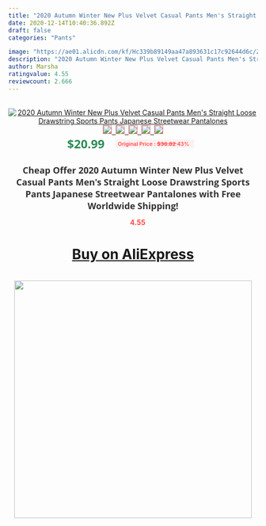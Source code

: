 ```yaml
---
title: "2020 Autumn Winter New Plus Velvet Casual Pants Men's Straight Loose Drawstring Sports Pants Japanese Streetwear  Pantalones"
date: 2020-12-14T10:40:36.892Z
draft: false
categories: "Pants"

image: "https://ae01.alicdn.com/kf/Hc339b89149aa47a893631c17c92644d6c/2020-Autumn-Winter-New-Plus-Velvet-Casual-Pants-Men-s-Straight-Loose-Drawstring-Sports-Pants-Japanese.jpg"
description: "2020 Autumn Winter New Plus Velvet Casual Pants Men's Straight Loose Drawstring Sports Pants Japanese Streetwear  Pantalones"
author: Marsha
ratingvalue: 4.55
reviewcount: 2.666
---
```

<br>
<div style="text-align: center;">
<a href="https://s.click.aliexpress.com/e/_AUOo7F" target="_blank" rel="nofollow noopener noreferrer"><img alt="2020 Autumn Winter New Plus Velvet Casual Pants Men's Straight Loose Drawstring Sports Pants Japanese Streetwear  Pantalones" class="magnifier-image" src="https://ae01.alicdn.com/kf/Hc339b89149aa47a893631c17c92644d6c/2020-Autumn-Winter-New-Plus-Velvet-Casual-Pants-Men-s-Straight-Loose-Drawstring-Sports-Pants-Japanese.jpg_640x640.jpg">
<br>
<img style="border:1px solid salmon" src="https://ae01.alicdn.com/kf/Hc339b89149aa47a893631c17c92644d6c/2020-Autumn-Winter-New-Plus-Velvet-Casual-Pants-Men-s-Straight-Loose-Drawstring-Sports-Pants-Japanese.jpg_120x120.jpg">&nbsp;&nbsp;<img style="border:1px solid salmon" src="https://ae01.alicdn.com/kf/He247bdb472a9431daf3dc9b2c6560ae9C/2020-Autumn-Winter-New-Plus-Velvet-Casual-Pants-Men-s-Straight-Loose-Drawstring-Sports-Pants-Japanese.jpg_120x120.jpg">&nbsp;&nbsp;<img style="border:1px solid salmon" src="https://ae01.alicdn.com/kf/Hdf11e4ce0df84122a2cd52cdc7a50fa32/2020-Autumn-Winter-New-Plus-Velvet-Casual-Pants-Men-s-Straight-Loose-Drawstring-Sports-Pants-Japanese.jpg_120x120.jpg">&nbsp;&nbsp;<img style="border:1px solid salmon" src="https://ae01.alicdn.com/kf/Hfd5e99289be34e7eb53f47977a723026F/2020-Autumn-Winter-New-Plus-Velvet-Casual-Pants-Men-s-Straight-Loose-Drawstring-Sports-Pants-Japanese.jpg_120x120.jpg">&nbsp;&nbsp;<img style="border:1px solid salmon" src="https://ae01.alicdn.com/kf/H8a6656c5618b49a7982919b0d1a5921bb/2020-Autumn-Winter-New-Plus-Velvet-Casual-Pants-Men-s-Straight-Loose-Drawstring-Sports-Pants-Japanese.jpg_120x120.jpg"></a></div><br0>
<div style="text-align: center;"><span style="background-color: white; border: 0px; box-sizing: border-box; color: seagreen; display: inline-block; font-family: &quot;open sans&quot; , &quot;arial&quot; , &quot;helvetica&quot; , sans-serif , &quot;heiti&quot;; font-size: 24px; font-stretch: inherit; font-weight: 700; line-height: inherit; margin: 0px 10px 0px 0px; padding: 0px; vertical-align: middle;">$20.99 </span>
<span style="background: rgb(255 , 241 , 241); border-radius: 3px; border: 0px; box-sizing: border-box; color: #ff4747; display: inline-block; font-family: inherit; font-size: 12px; font-stretch: inherit; font-style: inherit; font-variant: inherit; font-weight: 600; line-height: inherit; margin: 0px; padding: 2px 5px; transform: scale(0.9); vertical-align: middle;">Original Price : <b style="text-decoration: line-through;">$36.82 </b> 43%&nbsp;&nbsp;</span></div>
<h1 style="color: #333333; display: inline-block; font-family: &quot;open sans&quot; , &quot;arial&quot; , &quot;helvetica&quot; , sans-serif , &quot;heiti&quot;; font-size: 18px; font-stretch: inherit; font-weight: 700; text-align: center;">Cheap Offer 2020 Autumn Winter New Plus Velvet Casual Pants Men's Straight Loose Drawstring Sports Pants Japanese Streetwear  Pantalones with Free Worldwide Shipping!</h1>
<div style="color: #ff4747; text-align: center;">
<img src="https://4.bp.blogspot.com/-M0ZcTcb-5uY/XleCXlxnR4I/AAAAAAAAAEc/OrjgMkXV1oMQFaCRZj5HQwOCBcu3w1FegCPcBGAYYCw/s1600/star.png" style="height: 15px;">&nbsp;<b>4.55</b></div>
<div class="button_cont" align="center"><a class="buynow_a" href="https://s.click.aliexpress.com/e/_AUOo7F" target="_blank" rel="nofollow noopener noreferrer"><H1>Buy on AliExpress</H1></a></div><br>
<div class="separator" style="clear: both; text-align: center;">
<img src="https://lh3.googleusercontent.com/-pTy5HemUv9M/XlePHvY0dAI/AAAAAAAAAE4/0nX5iRUoIWY8eMW9Dpxeirr157OZliDIgCLcBGAsYHQ/s1600/badge.gif" width="480">
</div>
